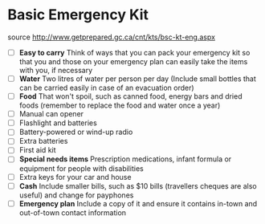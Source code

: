
# Basic Emergency Kit

source http://www.getprepared.gc.ca/cnt/kts/bsc-kt-eng.aspx

- [ ] **Easy to carry** Think of ways that you can pack your emergency kit so that you and those on your emergency plan can easily take the items with you, if necessary
- [ ] **Water** Two litres of water per person per day (Include small bottles that can be carried easily in case of an evacuation order)
- [ ] **Food** That won't spoil, such as canned food, energy bars and dried foods (remember to replace the food and water once a year)
- [ ] Manual can opener
- [ ] Flashlight and batteries
- [ ] Battery-powered or wind-up radio
- [ ] Extra batteries
- [ ] First aid kit
- [ ] **Special needs items** Prescription medications, infant formula or equipment for people with disabilities
- [ ] Extra keys for your car and house
- [ ] **Cash** Include smaller bills, such as $10 bills (travellers cheques are also useful) and change for payphones
- [ ] **Emergency plan** Include a copy of it and ensure it contains in-town and out-of-town contact information
